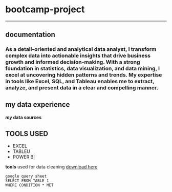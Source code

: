 # bootcamp-project
---
## documentation
### As a detail-oriented and analytical data analyst, I transform complex data into actionable insights that drive business growth and informed decision-making. With a strong foundation in statistics, data visualization, and data mining, I excel at uncovering hidden patterns and trends. My expertise in tools like Excel, SQL, and Tableau enables me to extract, analyze, and present data in a clear and compelling manner.
## my data experience 
#### *my* data sources
## TOOLS USED
- EXCEL
- TABLEU
- POWER BI

**tools** used for data cleaning
[download here](https://www.microsoft.com/en-us/microsoft-365/excel)

~~~
google query sheet
SELECT FROM TABLE 1
WHERE CONDITION * MET
~~~
